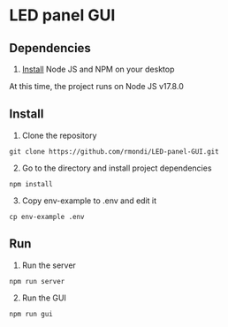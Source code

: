 LED panel GUI
=============

Dependencies
------------
1. [Install](https://www.digitalocean.com/community/tutorials/how-to-install-node-js-on-ubuntu-20-04#option-3-installing-node-using-the-node-version-manager) Node JS and NPM on your desktop 

At this time, the project runs on Node JS v17.8.0


Install
-------

1. Clone the repository
```
git clone https://github.com/rmondi/LED-panel-GUI.git
```
2. Go to the directory and install project dependencies
```
npm install
```
3. Copy env-example to .env and edit it
```
cp env-example .env
```

Run
---
1. Run the server
```
npm run server
```
2. Run the GUI
```
npm run gui
```